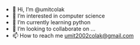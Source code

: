 - 👋 Hi, I’m @umitcolak
- 👀 I’m interested in computer science
- 🌱 I’m currently learning python
- 💞️ I’m looking to collaborate on ...
- 📫 How to reach me umit2002colak@gmail.com

<!---
umitcolak/umitcolak is a ✨ special ✨ repository because its `README.md` (this file) appears on your GitHub profile.
You can click the Preview link to take a look at your changes.
--->
